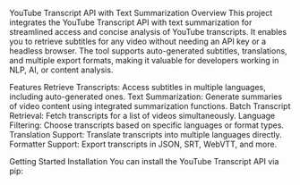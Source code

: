 YouTube Transcript API with Text Summarization
Overview
This project integrates the YouTube Transcript API with text summarization for streamlined access and concise analysis of YouTube transcripts. It enables you to retrieve subtitles for any video without needing an API key or a headless browser. The tool supports auto-generated subtitles, translations, and multiple export formats, making it valuable for developers working in NLP, AI, or content analysis.

Features
Retrieve Transcripts: Access subtitles in multiple languages, including auto-generated ones.
Text Summarization: Generate summaries of video content using integrated summarization functions.
Batch Transcript Retrieval: Fetch transcripts for a list of videos simultaneously.
Language Filtering: Choose transcripts based on specific languages or format types.
Translation Support: Translate transcripts into multiple languages directly.
Formatter Support: Export transcripts in JSON, SRT, WebVTT, and more.

Getting Started
Installation
You can install the YouTube Transcript API via pip:

